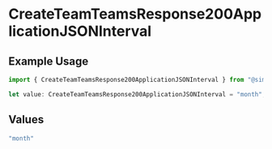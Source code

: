 # CreateTeamTeamsResponse200ApplicationJSONInterval

## Example Usage

```typescript
import { CreateTeamTeamsResponse200ApplicationJSONInterval } from "@simplesagar/vercel/models/createteamop.js";

let value: CreateTeamTeamsResponse200ApplicationJSONInterval = "month";
```

## Values

```typescript
"month"
```